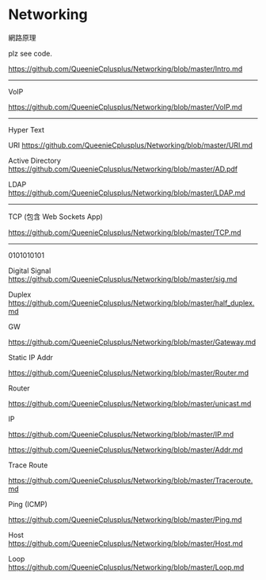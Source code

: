 # Networking
網路原理

plz see code.

https://github.com/QueenieCplusplus/Networking/blob/master/Intro.md

----------------------------------
VoIP

https://github.com/QueenieCplusplus/Networking/blob/master/VoIP.md

----------------------------------
Hyper Text

URI https://github.com/QueenieCplusplus/Networking/blob/master/URI.md

Active Directory https://github.com/QueenieCplusplus/Networking/blob/master/AD.pdf

LDAP https://github.com/QueenieCplusplus/Networking/blob/master/LDAP.md

----------------------------------
TCP (包含 Web Sockets App)

https://github.com/QueenieCplusplus/Networking/blob/master/TCP.md

----------------------------------
0101010101

Digital Signal https://github.com/QueenieCplusplus/Networking/blob/master/sig.md

Duplex https://github.com/QueenieCplusplus/Networking/blob/master/half_duplex.md

GW 

https://github.com/QueenieCplusplus/Networking/blob/master/Gateway.md

Static IP Addr

https://github.com/QueenieCplusplus/Networking/blob/master/Router.md

Router 

https://github.com/QueenieCplusplus/Networking/blob/master/unicast.md

IP 

https://github.com/QueenieCplusplus/Networking/blob/master/IP.md

https://github.com/QueenieCplusplus/Networking/blob/master/Addr.md

Trace Route

https://github.com/QueenieCplusplus/Networking/blob/master/Traceroute.md

Ping (ICMP)

https://github.com/QueenieCplusplus/Networking/blob/master/Ping.md

Host https://github.com/QueenieCplusplus/Networking/blob/master/Host.md

Loop https://github.com/QueenieCplusplus/Networking/blob/master/Loop.md


